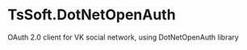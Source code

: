 TsSoft.DotNetOpenAuth
=====================

OAuth 2.0 client for VK social network, using DotNetOpenAuth library